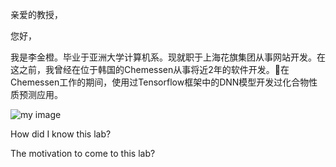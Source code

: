 亲爱的教授，

您好，

我是李金橙。毕业于亚洲大学计算机系。现就职于上海花旗集团从事网站开发。在这之前，我曾经在位于韩国的Chemessen从事将近2年的软件开发。在Chemessen工作的期间，使用过Tensorflow框架中的DNN模型开发过化合物性质预测应用。


![my image]("./resources/citiLogo.png")

How did I know this lab?

The motivation to come to this lab?
